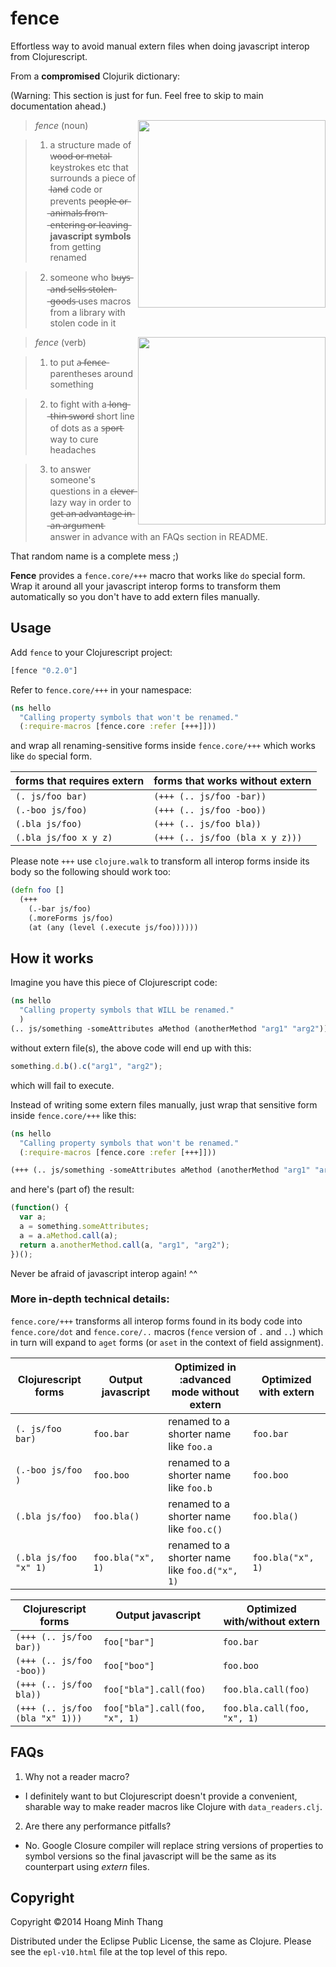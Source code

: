 # fence

Effortless way to avoid manual extern files when doing javascript
interop from Clojurescript.

From a **compromised** Clojurik dictionary:

(Warning: This section is just for fun. Feel free to skip to main
documentation ahead.)

<img align="right" width="300" src="http://i1.kym-cdn.com/photos/images/original/000/412/815/2be.jpg">

> *fence* (noun)

> 1. a structure made of w̶o̶o̶d̶ ̶o̶r̶ ̶m̶e̶t̶a̶l̶ keystrokes etc that surrounds a
>    piece of l̶a̶n̶d̶ code or prevents p̶e̶o̶p̶l̶e̶ ̶o̶r̶ ̶a̶n̶i̶m̶a̶l̶s̶ ̶f̶r̶o̶m̶ ̶e̶n̶t̶e̶r̶i̶n̶g̶
>    ̶o̶r̶ ̶l̶e̶a̶v̶i̶n̶g̶ **javascript symbols** from getting renamed

> 2. someone who b̶u̶y̶s̶ ̶a̶n̶d̶ ̶s̶e̶l̶l̶s̶ ̶s̶t̶o̶l̶e̶n̶ ̶g̶o̶o̶d̶s̶ uses macros from a
>    library with stolen code in it

<img align="right" width="300" src="http://imgs.xkcd.com/comics/compiling.png">

> *fence* (verb)

> 1. to put a̶ ̶f̶e̶n̶c̶e̶ parentheses around something

> 2. to fight with a l̶o̶n̶g̶ ̶t̶h̶i̶n̶ ̶s̶w̶o̶r̶d̶ short line of dots as a s̶p̶o̶r̶t̶ way
>    to cure headaches

> 3. to answer someone's questions in a c̶l̶e̶v̶e̶r̶ lazy way in order to
>    g̶e̶t̶ ̶a̶n̶ ̶a̶d̶v̶a̶n̶t̶a̶g̶e̶ ̶i̶n̶ ̶a̶n̶ ̶a̶r̶g̶u̶m̶e̶n̶t̶ answer in advance with an FAQs
>    section in README.


That random name is a complete mess ;)

**Fence** provides a `fence.core/+++` macro that works like `do`
special form. Wrap it around all your javascript interop forms to
transform them automatically so you don't have to add extern files
manually.

## Usage

Add `fence` to your Clojurescript project:

```cljs
[fence "0.2.0"]
```
Refer to `fence.core/+++` in your namespace:

```cljs
(ns hello
  "Calling property symbols that won't be renamed."
  (:require-macros [fence.core :refer [+++]]))
```

and wrap all renaming-sensitive forms inside `fence.core/+++` which
works like `do` special form.

forms that requires extern | forms that works without extern
-------------------------- | -------------------------------------------
`(. js/foo bar)`           | `(+++ (.. js/foo -bar))`
`(.-boo js/foo)`           | `(+++ (.. js/foo -boo))`
`(.bla js/foo)`            | `(+++ (.. js/foo bla))`
`(.bla js/foo x y z)`      | `(+++ (.. js/foo (bla x y z)))`

Please note `+++` use `clojure.walk` to transform all interop forms
inside its body so the following should work too:

```clj
(defn foo []
  (+++
    (.-bar js/foo)
    (.moreForms js/foo)
    (at (any (level (.execute js/foo))))))
```

## How it  works

Imagine you have this piece of Clojurescript code:

```clj
(ns hello
  "Calling property symbols that WILL be renamed."
  )
(.. js/something -someAttributes aMethod (anotherMethod "arg1" "arg2"))
```

without extern file(s), the above code will end up with this:

```js
something.d.b().c("arg1", "arg2");
```
which will fail to execute.

Instead of writing some extern files manually, just wrap that sensitive
form inside `fence.core/+++` like this:

```clj
(ns hello
  "Calling property symbols that won't be renamed."
  (:require-macros [fence.core :refer [+++]]))

(+++ (.. js/something -someAttributes aMethod (anotherMethod "arg1" "arg2")))
```
and here's (part of) the result:

```js
(function() {
  var a;
  a = something.someAttributes;
  a = a.aMethod.call(a);
  return a.anotherMethod.call(a, "arg1", "arg2");
})();
```

Never be afraid of javascript interop again! ^^

### More in-depth technical details:

`fence.core/+++` transforms all interop forms found in its body code
into `fence.core/dot` and `fence.core/..` macros (`fence` version of `.` and
`..`) which in turn will expand to `aget` forms (or `aset` in the context of field assignment).

Clojurescript forms   | Output javascript         | Optimized in :advanced mode without extern     | Optimized with extern
----------------------|---------------------------|------------------------------------------------|-------------------
`(. js/foo bar)`      | `foo.bar`                 | renamed to a shorter name like `foo.a`         | `foo.bar`
`(.-boo js/foo )`     | `foo.boo`                 | renamed to a shorter name like `foo.b`         | `foo.boo`
`(.bla js/foo)`       | `foo.bla()`               | renamed to a shorter name like `foo.c()`       | `foo.bla()`
`(.bla js/foo "x" 1)` | `foo.bla("x", 1)`         | renamed to a shorter name like `foo.d("x", 1)` | `foo.bla("x", 1)`


Clojurescript forms             | Output javascript              | Optimized with/without extern
--------------------------------|--------------------------------|-----------------------------
`(+++ (.. js/foo bar))`         | `foo["bar"]`                   | `foo.bar`
`(+++ (.. js/foo -boo))`        | `foo["boo"]`                   | `foo.boo`
`(+++ (.. js/foo bla))`         | `foo["bla"].call(foo)`         | `foo.bla.call(foo)`
`(+++ (.. js/foo (bla "x" 1)))` | `foo["bla"].call(foo, "x", 1)` | `foo.bla.call(foo, "x", 1)`

## FAQs

1. Why not a reader macro?
 - I definitely want to but Clojurescript doesn't provide a
 convenient, sharable way to make reader macros like Clojure with
 `data_readers.clj`.

2. Are there any performance pitfalls?
 - No. Google Closure compiler will replace string versions of
   properties to symbol versions so the final javascript will be the
   same as its counterpart using *extern* files.

## Copyright

Copyright ©2014 Hoang Minh Thang

Distributed under the Eclipse Public License, the same as Clojure. Please see the `epl-v10.html` file at the top level of this repo.
